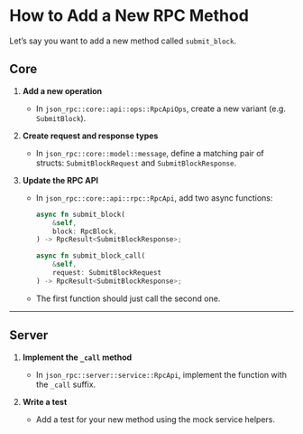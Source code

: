 # How to Add a New RPC Method

Let’s say you want to add a new method called `submit_block`.

## Core

1. **Add a new operation**

   * In `json_rpc::core::api::ops::RpcApiOps`, create a new variant (e.g. `SubmitBlock`).

2. **Create request and response types**

   * In `json_rpc::core::model::message`, define a matching pair of structs:
     `SubmitBlockRequest` and `SubmitBlockResponse`.

3. **Update the RPC API**

   * In `json_rpc::core::api::rpc::RpcApi`, add two async functions:

     ```rust
     async fn submit_block(
         &self,
         block: RpcBlock,
     ) -> RpcResult<SubmitBlockResponse>;

     async fn submit_block_call(
         &self,
         request: SubmitBlockRequest
     ) -> RpcResult<SubmitBlockResponse>;
     ```
   * The first function should just call the second one.

---

## Server

1. **Implement the `_call` method**

   * In `json_rpc::server::service::RpcApi`, implement the function with the `_call` suffix.

2. **Write a test**

   * Add a test for your new method using the mock service helpers.
